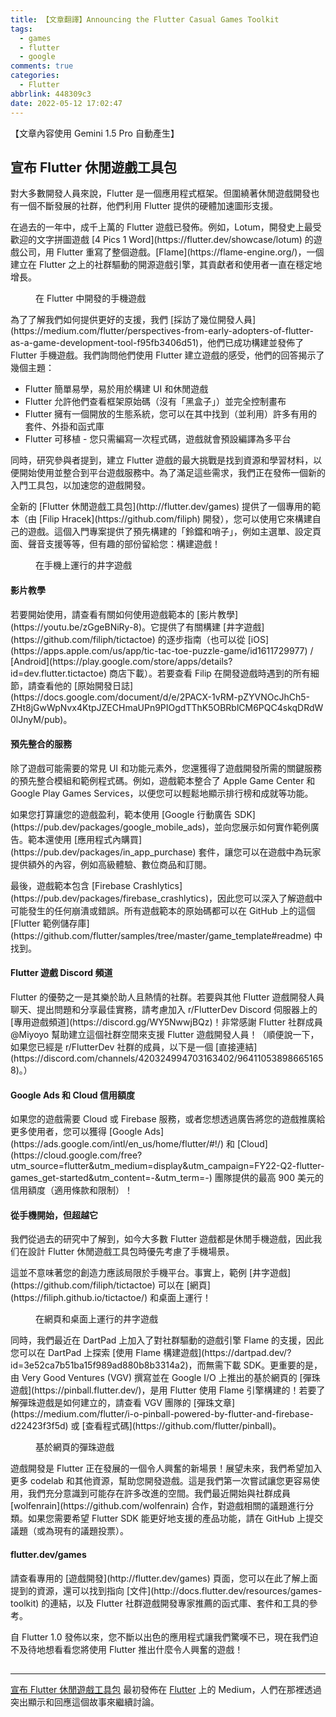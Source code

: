 ```yaml
---
title: 【文章翻譯】Announcing the Flutter Casual Games Toolkit
tags:
  - games
  - flutter
  - google
comments: true
categories:
  - Flutter
abbrlink: 448309c3
date: 2022-05-12 17:02:47
---
```


【文章內容使用 Gemini 1.5 Pro 自動產生】

## 宣布 Flutter 休閒遊戲工具包

<p>對大多數開發人員來說，Flutter 是一個應用程式框架。但圍繞著休閒遊戲開發也有一個不斷發展的社群，他們利用 Flutter 提供的硬體加速圖形支援。</p>

<p>在過去的一年中，成千上萬的 Flutter 遊戲已發佈。例如，Lotum，開發史上最受歡迎的文字拼圖遊戲 [4 Pics 1 Word](https://flutter.dev/showcase/lotum) 的遊戲公司，用 Flutter 重寫了整個遊戲。[Flame](https://flame-engine.org/)，一個建立在 Flutter 之上的社群驅動的開源遊戲引擎，其貢獻者和使用者一直在穩定地增長。</p>

<figure>
<img alt="" src="https://cdn-images-1.medium.com/max/1024/1*rIXhQTkBae35i5YkSN8soQ.png" />
<figcaption>在 Flutter 中開發的手機遊戲</figcaption>
</figure>

<p>為了了解我們如何提供更好的支援，我們 [採訪了幾位開發人員](https://medium.com/flutter/perspectives-from-early-adopters-of-flutter-as-a-game-development-tool-f95fb3406d51)，他們已成功構建並發佈了 Flutter 手機遊戲。我們詢問他們使用 Flutter 建立遊戲的感受，他們的回答揭示了幾個主題： </p>

<ul>
<li>Flutter 簡單易學，易於用於構建 UI 和休閒遊戲</li>
<li>Flutter 允許他們查看框架原始碼（沒有「黑盒子」）並完全控制畫布</li>
<li>Flutter 擁有一個開放的生態系統，您可以在其中找到（並利用）許多有用的套件、外掛和函式庫</li>
<li>Flutter 可移植 - 您只需編寫一次程式碼，遊戲就會預設編譯為多平台</li>
</ul>

<p>同時，研究參與者提到，建立 Flutter 遊戲的最大挑戰是找到資源和學習材料，以便開始使用並整合到平台遊戲服務中。為了滿足這些需求，我們正在發佈一個新的入門工具包，以加速您的遊戲開發。</p>

<p>全新的 [Flutter 休閒遊戲工具包](http://flutter.dev/games) 提供了一個專用的範本（由 [Filip Hracek](https://github.com/filiph) 開發），您可以使用它來構建自己的遊戲。這個入門專案提供了預先構建的「鈴鐺和哨子」，例如主選單、設定頁面、聲音支援等等，但有趣的部份留給您：構建遊戲！</p>

<figure>
<img alt="" src="https://cdn-images-1.medium.com/max/1024/0*NwJbJ1BD7MvehPAA" />
<figcaption>在手機上運行的井字遊戲</figcaption>
</figure>

#### 影片教學

<p>若要開始使用，請查看有關如何使用遊戲範本的 [影片教學](https://youtu.be/zGgeBNiRy-8)。它提供了有關構建 [井字遊戲](https://github.com/filiph/tictactoe) 的逐步指南（也可以從 [iOS](https://apps.apple.com/us/app/tic-tac-toe-puzzle-game/id1611729977) / [Android](https://play.google.com/store/apps/details?id=dev.flutter.tictactoe) 商店下載）。若要查看 Filip 在開發遊戲時遇到的所有細節，請查看他的 [原始開發日誌](https://docs.google.com/document/d/e/2PACX-1vRM-pZYVNOcJhCh5-ZHt8jGwWpNvx4KtpJZECHmaUPn9PIOgdTThK5OBRblCM6PQC4skqDRdW0lJnyM/pub)。</p>

#### 預先整合的服務

<p>除了遊戲可能需要的常見 UI 和功能元素外，您還獲得了遊戲開發所需的關鍵服務的預先整合模組和範例程式碼。例如，遊戲範本整合了 Apple Game Center 和 Google Play Games Services，以便您可以輕鬆地顯示排行榜和成就等功能。</p>

<p>如果您打算讓您的遊戲盈利，範本使用 [Google 行動廣告 SDK](https://pub.dev/packages/google_mobile_ads)，並向您展示如何實作範例廣告。範本還使用 [應用程式內購買](https://pub.dev/packages/in_app_purchase) 套件，讓您可以在遊戲中為玩家提供額外的內容，例如高級體驗、數位商品和訂閱。</p>

<p>最後，遊戲範本包含 [Firebase Crashlytics](https://pub.dev/packages/firebase_crashlytics)，因此您可以深入了解遊戲中可能發生的任何崩潰或錯誤。所有遊戲範本的原始碼都可以在 GitHub 上的這個 [Flutter 範例儲存庫](https://github.com/flutter/samples/tree/master/game_template#readme) 中找到。</p>

#### Flutter 遊戲 Discord 頻道

<p>Flutter 的優勢之一是其樂於助人且熱情的社群。若要與其他 Flutter 遊戲開發人員聊天、提出問題和分享最佳實務，請考慮加入 r/FlutterDev Discord 伺服器上的 [專用遊戲頻道](https://discord.gg/WY5NwwjBQz)！非常感謝 Flutter 社群成員 @Miyoyo 幫助建立這個社群空間來支援 Flutter 遊戲開發人員！（順便說一下，如果您已經是 r/FlutterDev 社群的成員，以下是一個 [直接連結](https://discord.com/channels/420324994703163402/964110538986651658)。） </p>

#### Google Ads 和 Cloud 信用額度

<p>如果您的遊戲需要 Cloud 或 Firebase 服務，或者您想透過廣告將您的遊戲推廣給更多使用者，您可以獲得 [Google Ads](https://ads.google.com/intl/en_us/home/flutter/#!/) 和 [Cloud](https://cloud.google.com/free?utm_source=flutter&utm_medium=display&utm_campaign=FY22-Q2-flutter-games_get-started&utm_content=-&utm_term=-) 團隊提供的最高 900 美元的信用額度（適用條款和限制）！</p>

#### 從手機開始，但超越它

<p>我們從過去的研究中了解到，如今大多數 Flutter 遊戲都是休閒手機遊戲，因此我们在設計 Flutter 休閒遊戲工具包時優先考慮了手機場景。</p>

<p>這並不意味著您的創造力應該局限於手機平台。事實上，範例 [井字遊戲](https://github.com/filiph/tictactoe) 可以在 [網頁](https://filiph.github.io/tictactoe/) 和桌面上運行！</p>

<figure>
<img alt="" src="https://cdn-images-1.medium.com/max/1024/1*sTD5PMhST3_73n4vnVcWBQ.png" />
<figcaption>在網頁和桌面上運行的井字遊戲</figcaption>
</figure>

<p>同時，我們最近在 DartPad 上加入了對社群驅動的遊戲引擎 Flame 的支援，因此您可以在 DartPad 上探索 [使用 Flame 構建遊戲](https://dartpad.dev/?id=3e52ca7b51ba15f989ad880b8b3314a2)，而無需下載 SDK。更重要的是，由 Very Good Ventures (VGV) 撰寫並在 Google I/O 上推出的基於網頁的 [彈珠遊戲](https://pinball.flutter.dev/)，是用 Flutter 使用 Flame 引擎構建的！若要了解彈珠遊戲是如何建立的，請查看 VGV 團隊的 [彈珠文章](https://medium.com/flutter/i-o-pinball-powered-by-flutter-and-firebase-d22423f3f5d) 或 [查看程式碼](https://github.com/flutter/pinball)。</p>

<figure>
<img alt="" src="https://cdn-images-1.medium.com/max/1024/0*zJekiBgTaE-VTXfa" />
<figcaption>基於網頁的彈珠遊戲</figcaption>
</figure>

<p>遊戲開發是 Flutter 正在發展的一個令人興奮的新場景！展望未來，我們希望加入更多 codelab 和其他資源，幫助您開發遊戲。這是我們第一次嘗試讓您更容易使用，我們充分意識到可能存在許多改進的空間。我們最近開始與社群成員 [wolfenrain](https://github.com/wolfenrain) 合作，對遊戲相關的議題進行分類。如果您需要希望 Flutter SDK 能更好地支援的產品功能，請在 GitHub 上提交議題（或為現有的議題投票）。</p>

#### flutter.dev/games

<p>請查看專用的 [遊戲開發](http://flutter.dev/games) 頁面，您可以在此了解上面提到的資源，還可以找到指向 [文件](http://docs.flutter.dev/resources/games-toolkit) 的連結，以及 Flutter 社群遊戲開發專家推薦的函式庫、套件和工具的參考。</p>

<p>自 Flutter 1.0 發佈以來，您不斷以出色的應用程式讓我們驚嘆不已，現在我們迫不及待地想看看您將使用 Flutter 推出什麼令人興奮的遊戲！</p>

<img src="https://medium.com/_/stat?event=post.clientViewed&referrerSource=full_rss&postId=c22e401d8fee" width="1" height="1" alt=""><hr><p><a href="https://medium.com/flutter/announcing-the-flutter-casual-games-toolkit-c22e401d8fee">宣布 Flutter 休閒遊戲工具包</a> 最初發佈在 <a href="https://medium.com/flutter">Flutter</a> 上的 Medium，人們在那裡透過突出顯示和回應這個故事來繼續討論。</p> 

